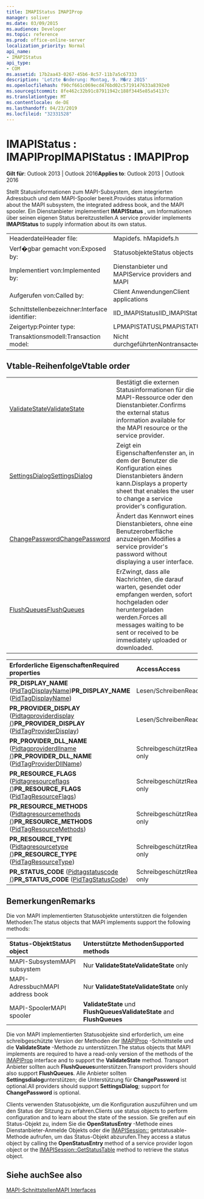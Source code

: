 ```yaml
---
title: IMAPIStatus IMAPIProp
manager: soliver
ms.date: 03/09/2015
ms.audience: Developer
ms.topic: reference
ms.prod: office-online-server
localization_priority: Normal
api_name:
- IMAPIStatus
api_type:
- COM
ms.assetid: 17b2aa43-0267-45b6-8c57-11b7a5c67333
description: 'Letzte �nderung: Montag, 9. M�rz 2015'
ms.openlocfilehash: f90cf661c069ecd476bd02c5719147633a8392e0
ms.sourcegitcommit: 8fe462c32b91c87911942c188f3445e85a54137c
ms.translationtype: MT
ms.contentlocale: de-DE
ms.lasthandoff: 04/23/2019
ms.locfileid: "32331528"
---
```

# <a name="imapistatus--imapiprop"></a><span data-ttu-id="2d4cb-103">IMAPIStatus : IMAPIProp</span><span class="sxs-lookup"><span data-stu-id="2d4cb-103">IMAPIStatus : IMAPIProp</span></span>

  
  
<span data-ttu-id="2d4cb-104">**Gilt für**: Outlook 2013 | Outlook 2016</span><span class="sxs-lookup"><span data-stu-id="2d4cb-104">**Applies to**: Outlook 2013 | Outlook 2016</span></span> 
  
<span data-ttu-id="2d4cb-105">Stellt Statusinformationen zum MAPI-Subsystem, dem integrierten Adressbuch und dem MAPI-Spooler bereit.</span><span class="sxs-lookup"><span data-stu-id="2d4cb-105">Provides status information about the MAPI subsystem, the integrated address book, and the MAPI spooler.</span></span> <span data-ttu-id="2d4cb-106">Ein Dienstanbieter implementiert **IMAPIStatus** , um Informationen über seinen eigenen Status bereitzustellen.</span><span class="sxs-lookup"><span data-stu-id="2d4cb-106">A service provider implements **IMAPIStatus** to supply information about its own status.</span></span> 
  
|||
|:-----|:-----|
|<span data-ttu-id="2d4cb-107">Headerdatei</span><span class="sxs-lookup"><span data-stu-id="2d4cb-107">Header file:</span></span>  <br/> |<span data-ttu-id="2d4cb-108">Mapidefs. h</span><span class="sxs-lookup"><span data-stu-id="2d4cb-108">Mapidefs.h</span></span>  <br/> |
|<span data-ttu-id="2d4cb-109">Verf�gbar gemacht von:</span><span class="sxs-lookup"><span data-stu-id="2d4cb-109">Exposed by:</span></span>  <br/> |<span data-ttu-id="2d4cb-110">Statusobjekte</span><span class="sxs-lookup"><span data-stu-id="2d4cb-110">Status objects</span></span>  <br/> |
|<span data-ttu-id="2d4cb-111">Implementiert von:</span><span class="sxs-lookup"><span data-stu-id="2d4cb-111">Implemented by:</span></span>  <br/> |<span data-ttu-id="2d4cb-112">Dienstanbieter und MAPI</span><span class="sxs-lookup"><span data-stu-id="2d4cb-112">Service providers and MAPI</span></span>  <br/> |
|<span data-ttu-id="2d4cb-113">Aufgerufen von:</span><span class="sxs-lookup"><span data-stu-id="2d4cb-113">Called by:</span></span>  <br/> |<span data-ttu-id="2d4cb-114">Client Anwendungen</span><span class="sxs-lookup"><span data-stu-id="2d4cb-114">Client applications</span></span>  <br/> |
|<span data-ttu-id="2d4cb-115">Schnittstellenbezeichner:</span><span class="sxs-lookup"><span data-stu-id="2d4cb-115">Interface identifier:</span></span>  <br/> |<span data-ttu-id="2d4cb-116">IID_IMAPIStatus</span><span class="sxs-lookup"><span data-stu-id="2d4cb-116">IID_IMAPIStatus</span></span>  <br/> |
|<span data-ttu-id="2d4cb-117">Zeigertyp:</span><span class="sxs-lookup"><span data-stu-id="2d4cb-117">Pointer type:</span></span>  <br/> |<span data-ttu-id="2d4cb-118">LPMAPISTATUS</span><span class="sxs-lookup"><span data-stu-id="2d4cb-118">LPMAPISTATUS</span></span>  <br/> |
|<span data-ttu-id="2d4cb-119">Transaktionsmodell:</span><span class="sxs-lookup"><span data-stu-id="2d4cb-119">Transaction model:</span></span>  <br/> |<span data-ttu-id="2d4cb-120">Nicht durchgeführten</span><span class="sxs-lookup"><span data-stu-id="2d4cb-120">Nontransacted</span></span>  <br/> |
   
## <a name="vtable-order"></a><span data-ttu-id="2d4cb-121">Vtable-Reihenfolge</span><span class="sxs-lookup"><span data-stu-id="2d4cb-121">Vtable order</span></span>

|||
|:-----|:-----|
|[<span data-ttu-id="2d4cb-122">ValidateState</span><span class="sxs-lookup"><span data-stu-id="2d4cb-122">ValidateState</span></span>](imapistatus-validatestate.md) <br/> |<span data-ttu-id="2d4cb-123">Bestätigt die externen Statusinformationen für die MAPI-Ressource oder den Dienstanbieter.</span><span class="sxs-lookup"><span data-stu-id="2d4cb-123">Confirms the external status information available for the MAPI resource or the service provider.</span></span>  <br/> |
|[<span data-ttu-id="2d4cb-124">SettingsDialog</span><span class="sxs-lookup"><span data-stu-id="2d4cb-124">SettingsDialog</span></span>](imapistatus-settingsdialog.md) <br/> |<span data-ttu-id="2d4cb-125">Zeigt ein Eigenschaftenfenster an, in dem der Benutzer die Konfiguration eines Dienstanbieters ändern kann.</span><span class="sxs-lookup"><span data-stu-id="2d4cb-125">Displays a property sheet that enables the user to change a service provider's configuration.</span></span>  <br/> |
|[<span data-ttu-id="2d4cb-126">ChangePassword</span><span class="sxs-lookup"><span data-stu-id="2d4cb-126">ChangePassword</span></span>](imapistatus-changepassword.md) <br/> |<span data-ttu-id="2d4cb-127">Ändert das Kennwort eines Dienstanbieters, ohne eine Benutzeroberfläche anzuzeigen.</span><span class="sxs-lookup"><span data-stu-id="2d4cb-127">Modifies a service provider's password without displaying a user interface.</span></span>  <br/> |
|[<span data-ttu-id="2d4cb-128">FlushQueues</span><span class="sxs-lookup"><span data-stu-id="2d4cb-128">FlushQueues</span></span>](imapistatus-flushqueues.md) <br/> |<span data-ttu-id="2d4cb-129">ErZwingt, dass alle Nachrichten, die darauf warten, gesendet oder empfangen werden, sofort hochgeladen oder heruntergeladen werden.</span><span class="sxs-lookup"><span data-stu-id="2d4cb-129">Forces all messages waiting to be sent or received to be immediately uploaded or downloaded.</span></span>  <br/> |
   
|<span data-ttu-id="2d4cb-130">**Erforderliche Eigenschaften**</span><span class="sxs-lookup"><span data-stu-id="2d4cb-130">**Required properties**</span></span>|<span data-ttu-id="2d4cb-131">**Access**</span><span class="sxs-lookup"><span data-stu-id="2d4cb-131">**Access**</span></span>|
|:-----|:-----|
|<span data-ttu-id="2d4cb-132">**PR_DISPLAY_NAME** ([PidTagDisplayName](pidtagdisplayname-canonical-property.md))</span><span class="sxs-lookup"><span data-stu-id="2d4cb-132">**PR_DISPLAY_NAME** ([PidTagDisplayName](pidtagdisplayname-canonical-property.md))</span></span>  <br/> |<span data-ttu-id="2d4cb-133">Lesen/Schreiben</span><span class="sxs-lookup"><span data-stu-id="2d4cb-133">Read/write</span></span>  <br/> |
|<span data-ttu-id="2d4cb-134">**PR_PROVIDER_DISPLAY** ([Pidtagproviderdisplay (](pidtagproviderdisplay-canonical-property.md))</span><span class="sxs-lookup"><span data-stu-id="2d4cb-134">**PR_PROVIDER_DISPLAY** ([PidTagProviderDisplay](pidtagproviderdisplay-canonical-property.md))</span></span>  <br/> |<span data-ttu-id="2d4cb-135">Lesen/Schreiben</span><span class="sxs-lookup"><span data-stu-id="2d4cb-135">Read/write</span></span>  <br/> |
|<span data-ttu-id="2d4cb-136">**PR_PROVIDER_DLL_NAME** ([Pidtagproviderdllname (](pidtagproviderdllname-canonical-property.md))</span><span class="sxs-lookup"><span data-stu-id="2d4cb-136">**PR_PROVIDER_DLL_NAME** ([PidTagProviderDllName](pidtagproviderdllname-canonical-property.md))</span></span>  <br/> |<span data-ttu-id="2d4cb-137">Schreibgeschützt</span><span class="sxs-lookup"><span data-stu-id="2d4cb-137">Read-only</span></span>  <br/> |
|<span data-ttu-id="2d4cb-138">**PR_RESOURCE_FLAGS** ([Pidtagresourceflags (](pidtagresourceflags-canonical-property.md))</span><span class="sxs-lookup"><span data-stu-id="2d4cb-138">**PR_RESOURCE_FLAGS** ([PidTagResourceFlags](pidtagresourceflags-canonical-property.md))</span></span>  <br/> |<span data-ttu-id="2d4cb-139">Schreibgeschützt</span><span class="sxs-lookup"><span data-stu-id="2d4cb-139">Read-only</span></span>  <br/> |
|<span data-ttu-id="2d4cb-140">**PR_RESOURCE_METHODS** ([Pidtagresourcemethods (](pidtagresourcemethods-canonical-property.md))</span><span class="sxs-lookup"><span data-stu-id="2d4cb-140">**PR_RESOURCE_METHODS** ([PidTagResourceMethods](pidtagresourcemethods-canonical-property.md))</span></span>  <br/> |<span data-ttu-id="2d4cb-141">Schreibgeschützt</span><span class="sxs-lookup"><span data-stu-id="2d4cb-141">Read-only</span></span>  <br/> |
|<span data-ttu-id="2d4cb-142">**PR_RESOURCE_TYPE** ([Pidtagresourcetype (](pidtagresourcetype-canonical-property.md))</span><span class="sxs-lookup"><span data-stu-id="2d4cb-142">**PR_RESOURCE_TYPE** ([PidTagResourceType](pidtagresourcetype-canonical-property.md))</span></span>  <br/> |<span data-ttu-id="2d4cb-143">Schreibgeschützt</span><span class="sxs-lookup"><span data-stu-id="2d4cb-143">Read-only</span></span>  <br/> |
|<span data-ttu-id="2d4cb-144">**PR_STATUS_CODE** ([Pidtagstatuscode (](pidtagstatuscode-canonical-property.md))</span><span class="sxs-lookup"><span data-stu-id="2d4cb-144">**PR_STATUS_CODE** ([PidTagStatusCode](pidtagstatuscode-canonical-property.md))</span></span>  <br/> |<span data-ttu-id="2d4cb-145">Schreibgeschützt</span><span class="sxs-lookup"><span data-stu-id="2d4cb-145">Read-only</span></span>  <br/> |
   
## <a name="remarks"></a><span data-ttu-id="2d4cb-146">Bemerkungen</span><span class="sxs-lookup"><span data-stu-id="2d4cb-146">Remarks</span></span>

<span data-ttu-id="2d4cb-147">Die von MAPI implementierten Statusobjekte unterstützen die folgenden Methoden:</span><span class="sxs-lookup"><span data-stu-id="2d4cb-147">The status objects that MAPI implements support the following methods:</span></span>
  
|<span data-ttu-id="2d4cb-148">**Status-Objekt**</span><span class="sxs-lookup"><span data-stu-id="2d4cb-148">**Status object**</span></span>|<span data-ttu-id="2d4cb-149">**Unterstützte Methoden**</span><span class="sxs-lookup"><span data-stu-id="2d4cb-149">**Supported methods**</span></span>|
|:-----|:-----|
|<span data-ttu-id="2d4cb-150">MAPI-Subsystem</span><span class="sxs-lookup"><span data-stu-id="2d4cb-150">MAPI subsystem</span></span>  <br/> |<span data-ttu-id="2d4cb-151">Nur **ValidateState**</span><span class="sxs-lookup"><span data-stu-id="2d4cb-151">**ValidateState** only</span></span>  <br/> |
|<span data-ttu-id="2d4cb-152">MAPI-Adressbuch</span><span class="sxs-lookup"><span data-stu-id="2d4cb-152">MAPI address book</span></span>  <br/> |<span data-ttu-id="2d4cb-153">Nur **ValidateState**</span><span class="sxs-lookup"><span data-stu-id="2d4cb-153">**ValidateState** only</span></span>  <br/> |
|<span data-ttu-id="2d4cb-154">MAPI-Spooler</span><span class="sxs-lookup"><span data-stu-id="2d4cb-154">MAPI spooler</span></span>  <br/> |<span data-ttu-id="2d4cb-155">**ValidateState** und **FlushQueues**</span><span class="sxs-lookup"><span data-stu-id="2d4cb-155">**ValidateState** and **FlushQueues**</span></span> <br/> |
   
<span data-ttu-id="2d4cb-156">Die von MAPI implementierten Statusobjekte sind erforderlich, um eine schreibgeschützte Version der Methoden der [IMAPIProp](imapipropiunknown.md) -Schnittstelle und die **ValidateState** -Methode zu unterstützen.</span><span class="sxs-lookup"><span data-stu-id="2d4cb-156">The status objects that MAPI implements are required to have a read-only version of the methods of the [IMAPIProp](imapipropiunknown.md) interface and to support the **ValidateState** method.</span></span> <span data-ttu-id="2d4cb-157">Transport Anbieter sollten auch **FlushQueues**unterstützen.</span><span class="sxs-lookup"><span data-stu-id="2d4cb-157">Transport providers should also support **FlushQueues**.</span></span> <span data-ttu-id="2d4cb-158">Alle Anbieter sollten **Settingsdialog**unterstützen; die Unterstützung für **ChangePassword** ist optional.</span><span class="sxs-lookup"><span data-stu-id="2d4cb-158">All providers should support **SettingsDialog**; support for **ChangePassword** is optional.</span></span> 
  
<span data-ttu-id="2d4cb-159">Clients verwenden Statusobjekte, um die Konfiguration auszuführen und um den Status der Sitzung zu erfahren.</span><span class="sxs-lookup"><span data-stu-id="2d4cb-159">Clients use status objects to perform configuration and to learn about the state of the session.</span></span> <span data-ttu-id="2d4cb-160">Sie greifen auf ein Status-Objekt zu, indem Sie die **OpenStatusEntry** -Methode eines Dienstanbieter-Anmelde Objekts oder die [IMAPISession::](imapisession-getstatustable.md) getstatusable-Methode aufrufen, um das Status-Objekt abzurufen.</span><span class="sxs-lookup"><span data-stu-id="2d4cb-160">They access a status object by calling the **OpenStatusEntry** method of a service provider logon object or the [IMAPISession::GetStatusTable](imapisession-getstatustable.md) method to retrieve the status object.</span></span> 
  
## <a name="see-also"></a><span data-ttu-id="2d4cb-161">Siehe auch</span><span class="sxs-lookup"><span data-stu-id="2d4cb-161">See also</span></span>



[<span data-ttu-id="2d4cb-162">MAPI-Schnittstellen</span><span class="sxs-lookup"><span data-stu-id="2d4cb-162">MAPI Interfaces</span></span>](mapi-interfaces.md)

